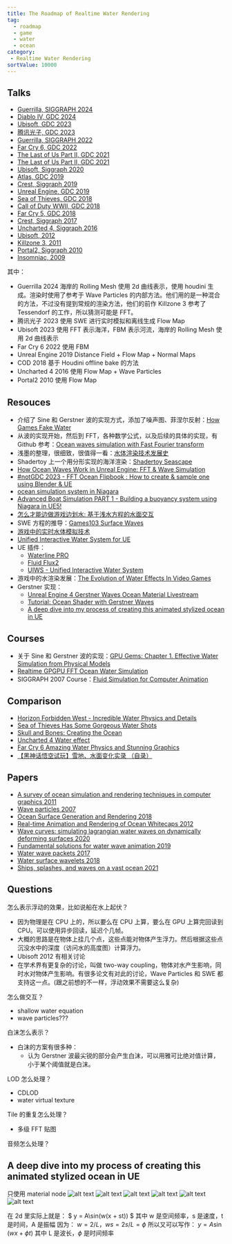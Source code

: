 ```yaml
---
title: The Roadmap of Realtime Water Rendering
tag:
  - roadmap
  - game
  - water
  - ocean
category:
 - Realtime Water Rendering
sortValue: 10000
---
```


## Talks

- [Guerrilla, SIGGRAPH 2024](https://dl.acm.org/doi/abs/10.1145/3641233.3664308)
- [Diablo IV, GDC 2024](https://gdcvault.com/play/1034779/Technical-Artist-Summit-H2O-in)
- [Ubisoft, GDC 2023](https://www.bilibili.com/video/BV1Ux4y1X7Xe)
- [腾讯光子, GDC 2023](https://gdcvault.com/play/1028829/Advanced-Graphics-Summit-Open-World)
- [Guerrilla, SIGGRAPH 2022](https://advances.realtimerendering.com/s2022/SIGGRAPH2022-Advances-Water-Malan.pdf)
- [Far Cry 6, GDC 2022](https://gdcvault.com/play/1027675/Simulating-Tropical-Weather-in-Far)
- [The Last of Us Part II, GDC 2021](https://gdcvault.com/play/1027356/Enhancement-of-Particle-Simulation-Using)
- [The Last of Us Part II, GDC 2021](https://gdcvault.com/play/1027370/Creative-and-Experimental-VFX-in)
- [Ubisoft, Siggraph 2020](https://www.youtube.com/watch?v=9qIgA2H90o0)
- [Atlas, GDC 2019](https://gdcvault.com/play/1025819/Advanced-Graphics-Techniques-Tutorial-Wakes)
- [Crest, Siggraph 2019](https://advances.realtimerendering.com/s2019/index.htm)
- [Unreal Engine, GDC 2019](https://gdcvault.com/play/1026262/Technical-Artist-Bootcamp-Distance-Fields)
- [Sea of Thieves, GDC 2018](https://www.youtube.com/watch?v=y9BOz2dFZzs)
- [Call of Duty WWII, GDC 2018](https://www.bilibili.com/video/BV1j4411A7zo)
- [Far Cry 5, GDC 2018](https://gdcvault.com/play/1025555/Advanced-Graphics-Techniques-Tutorial-Water)
- [Crest, Siggraph 2017](https://advances.realtimerendering.com/s2017/index.html)
- [Uncharted 4, Siggraph 2016](https://advances.realtimerendering.com/s2016/)
- [Ubisoft, 2012](https://www.fxguide.com/fxfeatured/assassins-creed-iii-the-tech-behind-or-beneath-the-action/)
- [Killzone 3, 2011](https://www.sidefx.com/community/guerrilla-games-killzone-3/)
- [Portal2, Siggraph 2010](https://advances.realtimerendering.com/s2010/index.html)
- [Insomniac, 2009](https://www.gamedevs.org/uploads/insomniac-water.pdf)

其中：

- Guerrilla 2024 海岸的 Rolling Mesh 使用 2d 曲线表示，使用 houdini 生成。渲染时使用了参考于 Wave Particles 的内部方法。他们用的是一种混合的方法，不过没有提到常规的渲染方法，他们的前作 Killzone 3 参考了 Tessendorf 的工作，所以猜测可能是 FFT。
- 腾讯光子 2023 使用 SWE 进行实时模拟和离线生成 Flow Map
- Ubisoft 2023 使用 FFT 表示海洋，FBM 表示河流，海岸的 Rolling Mesh 使用 2d 曲线表示
- Far Cry 6 2022 使用 FBM
- Unreal Engine 2019 Distance Field + Flow Map + Normal Maps
- COD 2018 基于 Houdini offline bake 的方法
- Uncharted 4 2016 使用 Flow Map + Wave Particles
- Portal2 2010 使用 Flow Map

## Resouces

- 介绍了 Sine 和 Gerstner 波的实现方式，添加了噪声图、菲涅尔反射：[How Games Fake Water](https://www.youtube.com/watch?v=PH9q0HNBjT4)
- 从波的实现开始，然后到 FFT，各种数学公式，以及后续的具体的实现，有 Github 参考：[Ocean waves simulation with Fast Fourier transform](https://www.youtube.com/watch?v=kGEqaX4Y4bQ)
- 浅墨的整理，很细致，很值得一看：[水体渲染技术发展史](https://github.com/QianMo/Game-Programmer-Study-Notes/tree/master/Content/%E7%9C%9F%E5%AE%9E%E6%84%9F%E6%B0%B4%E4%BD%93%E6%B8%B2%E6%9F%93%E6%8A%80%E6%9C%AF%E6%80%BB%E7%BB%93)
- Shadertoy 上一个用分形实现的海洋渲染：[Shadertoy Seascape](https://www.shadertoy.com/view/Ms2SD1)
- [How Ocean Waves Work in Unreal Engine: FFT & Wave Simulation](https://www.youtube.com/watch?v=OWiyIc2bVwM)
- [#notGDC 2023 - FFT Ocean Flipbook : How to create & sample one using Blender & UE](https://www.youtube.com/watch?v=rV6TJ7YDJY8)
- [ocean simulation system in Niagara](https://dev.epicgames.com/community/learning/tutorials/qM1o/unreal-engine-ocean-simulation)
- [Advanced Boat Simulation PART 1 - Building a buoyancy system using Niagara in UE5!](https://www.youtube.com/watch?v=hbrBCOxeLqw)
- [怎么才能边做游戏边划水: 基于浅水方程的水面交互](https://zhuanlan.zhihu.com/p/649003961)
- SWE 方程的推导：[Games103 Surface Waves](https://www.bilibili.com/video/BV12Q4y1S73g)
- [游戏中的实时水体模拟技术](https://zhuanlan.zhihu.com/p/21573239)
- [Unified Interactive Water System for UE](https://80.lv/articles/unified-interactive-water-system-for-ue/)
- UE 插件：
	- [Waterline PRO](https://www.fab.com/listings/0c1fc983-db84-4df3-b623-03db76d552c6)
	- [Fluid Flux2](https://www.fab.com/zh-cn/listings/196c70cd-1283-4249-bf6b-c3019d1cbe11)
	- [UIWS - Unified Interactive Water System](https://www.fab.com/listings/798b269a-b760-42c5-9c2c-8e11d723d5be)
- 游戏中的水渲染发展：[The Evolution of Water Effects In Video Games](https://www.youtube.com/watch?v=JW9UZeTnVhk)
- Gerstner 实现：
  - [Unreal Engine 4 Gerstner Waves Ocean Material Livestream](https://www.youtube.com/watch?v=_y7Z0MbGOMw)
  - [Tutorial: Ocean Shader with Gerstner Waves](https://80.lv/articles/tutorial-ocean-shader-with-gerstner-waves)
  - [A deep dive into my process of creating this animated stylized ocean in UE](https://www.youtube.com/watch?v=UWGwq-_w08c)

## Courses

- 关于 Sine 和 Gerstner 波的实现：[GPU Gems: Chapter 1. Effective Water Simulation from Physical Models](https://developer.nvidia.com/gpugems/gpugems/part-i-natural-effects/chapter-1-effective-water-simulation-physical-models)
- [Realtime GPGPU FFT Ocean Water Simulation](https://d-nb.info/1143691342/34)
- SIGGRAPH 2007 Course：[Fluid Simulation for Computer Animation](https://www.cs.ubc.ca/~rbridson/fluidsimulation/)

## Comparison

- [Horizon Forbidden West - Incredible Water Physics and Details](https://www.youtube.com/watch?v=M3Lbyn-c7Hw)
- [Sea of Thieves Has Some Gorgeous Water Shots](https://www.youtube.com/watch?v=aGogFt4bhTM)
- [Skull and Bones: Creating the Ocean](https://www.youtube.com/watch?v=JiZ4hFgE5tE)
- [Uncharted 4 Water effect](https://www.youtube.com/watch?v=FFaXXzcr8Mc)
- [Far Cry 6 Amazing Water Physics and Stunning Graphics](https://www.youtube.com/watch?v=9d9V9jjTh3w)
- [【黑神话悟空试玩】雪地、水面变化实录 （自录）](https://www.bilibili.com/video/BV1km4y1H77a)

## Papers

- [A survey of ocean simulation and rendering techniques in computer graphics 2011](https://arxiv.org/pdf/1109.6494)
- [Wave particles 2007](http://www.cemyuksel.com/research/waveparticles/waveparticles.pdf)
- [Ocean Surface Generation and Rendering 2018](https://publik.tuwien.ac.at/files/publik_272334.pdf)
- [Real-time Animation and Rendering of Ocean Whitecaps 2012](https://inria.hal.science/hal-00967078/file/Whitecaps-presentation.pdf)
- [Wave curves: simulating lagrangian water waves on dynamically deforming surfaces 2020](https://dl.acm.org/doi/abs/10.1145/3386569.3392466)
- [Fundamental solutions for water wave animation 2019](https://dl.acm.org/doi/abs/10.1145/3306346.3323002)
- [Water wave packets 2017](https://dl.acm.org/doi/abs/10.1145/3072959.3073678)
- [Water surface wavelets 2018](https://dl.acm.org/doi/abs/10.1145/3197517.3201336)
- [Ships, splashes, and waves on a vast ocean 2021](https://dl.acm.org/doi/abs/10.1145/3478513.3480495)

## Questions

怎么表示浮动的效果，比如说船在水上起伏？

- 因为物理是在 CPU 上的，所以要么在 CPU 上算，要么在 GPU 上算完回读到 CPU。可以使用异步回读，延迟个几帧。
- 大概的思路是在物体上挂几个点，这些点能对物体产生浮力。然后根据这些点沉没水中的深度（访问水的高度图）计算浮力。
- Ubisoft 2012 有相关讨论
- 在学术界有更复杂的讨论，叫做 two-way coupling，物体对水产生影响，同时水对物体产生影响。有很多论文有对此的讨论，Wave Particles 和 SWE 都支持这一点。(跟之前想的不一样，浮动效果不需要这么复杂)

怎么做交互？

- shallow water equation
- wave particles???

白沫怎么表示？

- 白沫的方案有很多种：
  - 认为 Gerstner 波最尖锐的部分会产生白沫，可以用雅可比绝对值计算，小于某个阈值就是白沫。

LOD 怎么处理？

- CDLOD
- water virtual texture

Tile 的重复怎么处理？

- 多级 FFT 贴图

音频怎么处理？

## A deep dive into my process of creating this animated stylized ocean in UE

只使用 material node
![alt text](image.png)
![alt text](image-1.png)
![alt text](image-2.png)
![alt text](image-3.png)
![alt text](image-4.png)
![alt text](image-5.png)

在 2d 里实际上就是：
$ y = A\sin(w(x + st)) $
其中 w 是空间频率，s 是速度，t 是时间，A 是振幅
因为：
$w = 2/ L$，$ws = 2s/L = \phi$
所以又可以写作：
$y = A\sin(wx+\phi t)$
其中 L 是波长，$\phi$ 是时间频率

